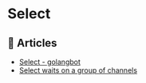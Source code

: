 # Select

## 📕 Articles
- [Select - golangbot](https://golangbot.com/select/)
- [Select waits on a group of channels](https://yourbasic.org/golang/select-explained/)
